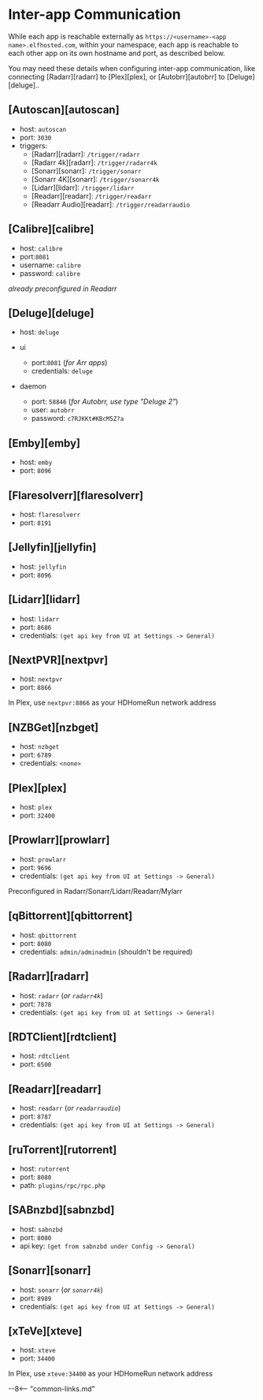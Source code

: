 # Inter-app Communication

While each app is reachable externally as `https://<username>-<app name>.elfhosted.com`, within your namespace, each app is reachable to each other app on its own hostname and port, as described below.

You may need these details when configuring inter-app communication, like connecting [Radarr][radarr] to [Plex][plex], or [Autobrr][autobrr] to [Deluge][deluge]..

## [Autoscan][autoscan]

* host: `autoscan`
* port: `3030`
* triggers:
    * [Radarr][radarr]: `/trigger/radarr`
    * [Radarr 4k][radarr]: `/trigger/radarr4k`
    * [Sonarr][sonarr]: `/trigger/sonarr`
    * [Sonarr 4K][sonarr]: `/trigger/sonarr4k`
    * [Lidarr][lidarr]: `/trigger/lidarr`
    * [Readarr][readarr]: `/trigger/readarr`
    * [Readarr Audio][readarr]: `/trigger/readarraudio`

## [Calibre][calibre]

* host: `calibre`
* port:`8081`
* username: `calibre`
* password: `calibre`

*already preconfigured in Readarr*

## [Deluge][deluge]

* host: `deluge`
* ui
	* port:`8081` (*for Arr apps*)
	* credentials: `deluge`
 
* daemon
  * port: `58846` (*for Autobrr, use type "Deluge 2"*)
  * user: `autobrr`
  * password: `c7RJKKt#KBcM5Z?a`

## [Emby][emby]

* host: `emby`
* port: `8096`


## [Flaresolverr][flaresolverr]

* host: `flaresolverr`
* port: `8191`
  
## [Jellyfin][jellyfin]

* host: `jellyfin`
* port: `8096`

## [Lidarr][lidarr]

* host: `lidarr`
* port: `8686`
* credentials: `(get api key from UI at Settings -> General)`

## [NextPVR][nextpvr]

* host: `nextpvr`
* port: `8866`

In Plex, use `nextpvr:8866` as your HDHomeRun network address

## [NZBGet][nzbget]

* host: `nzbget`
* port: `6789`
* credentials: `<none>`

## [Plex][plex]

* host: `plex`
* port: `32400`
  
## [Prowlarr][prowlarr]

* host: `prowlarr`
* port: `9696`
* credentials: `(get api key from UI at Settings -> General)`

Preconfigured in Radarr/Sonarr/Lidarr/Readarr/Mylarr

## [qBittorrent][qbittorrent]

* host: `qbittorrent`
* port: `8080`
* credentials: `admin/adminadmin` (shouldn't be required)

## [Radarr][radarr]

* host: `radarr` (*or `radarr4k`*)
* port: `7878`
* credentials: `(get api key from UI at Settings -> General)`

## [RDTClient][rdtclient]

* host: `rdtclient`
* port: `6500`

## [Readarr][readarr]

* host: `readarr` (*or `readarraudio`*)
* port: `8787`
* credentials: `(get api key from UI at Settings -> General)`

## [ruTorrent][rutorrent]

* host: `rutorrent`
* port: `8080`
* path: `plugins/rpc/rpc.php`

## [SABnzbd][sabnzbd]

* host: `sabnzbd`
* port: `8080`
* api key: `(get from sabnzbd under Config -> Genoral)`

## [Sonarr][sonarr]

* host: `sonarr`  (*or `sonarr4k`*)
* port: `8989`
* credentials: `(get api key from UI at Settings -> General)`

## [xTeVe][xteve]

* host: `xteve`
* port: `34400`

In Plex, use `xteve:34400` as your HDHomeRun network address

--8<-- "common-links.md"